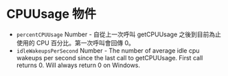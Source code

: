 # CPUUsage 物件

* `percentCPUUsage` Number - 自從上一次呼叫 getCPUUsage 之後到目前為止使用的 CPU 百分比。第一次呼叫會回傳 0。
* `idleWakeupsPerSecond` Number - The number of average idle cpu wakeups per second since the last call to getCPUUsage. First call returns 0. Will always return 0 on Windows.